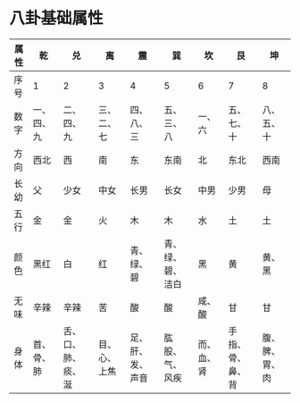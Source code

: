 # 八卦基础属性

|属性|乾|兑|离|震|巽|坎|艮|坤|
|--|--|--|--|--|--|--|--|--|
|序号|1|2|3|4|5|6|7|8|
|数字|一、四、九|二、四、九|三、二、七|四、八、三|五、三、八|一、六|五、七、十|八、五、十|
|方向|西北|西|南|东|东南|北|东北|西南|
|长幼|父|少女|中女|长男|长女|中男|少男|母|
|五行|金|金|火|木|木|水|土|土|
|颜色|黑红|白|红|青、绿、碧|青、绿、碧、洁白|黑|黄|黄、黑|
|无味|辛辣|辛辣|苦|酸|酸|咸、酸|甘|甘|
|身体|首、骨、肺|舌、口、肺、痰、涎|目、心、上焦|足、肝、发、声音|肱股、气、风疾|而、血、肾|手指、骨、鼻、背|腹、脾、胃、肉|




